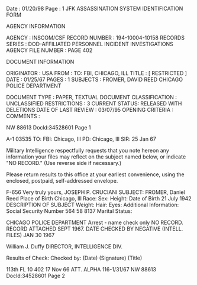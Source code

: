 Date : 01/20/98
Page : 1
JFK ASSASSINATION SYSTEM
IDENTIFICATION FORM

AGENCY INFORMATION

AGENCY : INSCOM/CSF
RECORD NUMBER : 194-10004-10158
RECORDS SERIES : DOD-AFFILIATED PERSONNEL INCIDENT INVESTIGATIONS
AGENCY FILE NUMBER : PAGE 402

DOCUMENT INFORMATION

ORIGINATOR : USA
FROM :
TO: FBI, CHICAGO, ILL
TITLE : [ RESTRICTED ]
DATE : 01/25/67
PAGES : 1
SUBJECTS : FROMER, DAVID REED
CHICAGO POLICE DEPARTMENT

DOCUMENT TYPE : PAPER, TEXTUAL DOCUMENT
CLASSIFICATION : UNCLASSIFIED
RESTRICTIONS : 3
CURRENT STATUS: RELEASED WITH DELETIONS
DATE OF LAST REVIEW : 03/07/95
OPENING CRITERIA :
COMMENTS :

NW 88613 Docld:34528601 Page 1

A-1 03535
TO: FBI: Chicago, Ill
PD: Chicago, Ill
SIR:
25 Jan 67

Military Intelligence respectfully requests that you note hereon any
information your files may reflect on the subject named below, or indicate
"NO RECORD." (Use reverse side if necessary.)

Please return results to this office at your earliest convenience,
using the enclosed, postpaid, self-addressed envelope.

F-656
Very truly yours,
JOSEPH P. CRUCIANI
SUBJECT:
FROMER, Daniel Reed
Place of Birth
Chicago, Ill
Race: Sex: Height:
Date of Birth
21 July 1942
DESCRIPTION OF SUBJECT
Weight: Hair: Eyes:
Additional Information:
Social Security Number
564 58 8137
Marital Status:

CHICAGO POLICE DEPARTMENT
Arrest - name check only
NO RECORD.
RECORD ATTACHED SEPT 1967.
DATE CHECKED BY
NEGATIVE (INTELL. FILES)
JAN 30 1967

William J. Duffy
DIRECTOR, INTELLIGENCE DIV.

Results of Check: Checked by:
(Date) (Signature)
(Title)

113th FL 10 402
17 Nov 66
ATT. ALPHA 116-1/31/67
NW 88613 Docld:34528601 Page 2
